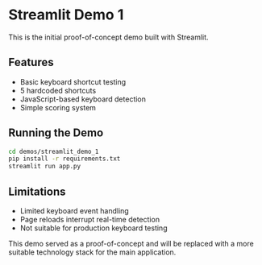 # Streamlit Demo 1

This is the initial proof-of-concept demo built with Streamlit.

## Features
- Basic keyboard shortcut testing
- 5 hardcoded shortcuts
- JavaScript-based keyboard detection
- Simple scoring system

## Running the Demo
```bash
cd demos/streamlit_demo_1
pip install -r requirements.txt
streamlit run app.py
```

## Limitations
- Limited keyboard event handling
- Page reloads interrupt real-time detection
- Not suitable for production keyboard testing

This demo served as a proof-of-concept and will be replaced with a more suitable technology stack for the main application.